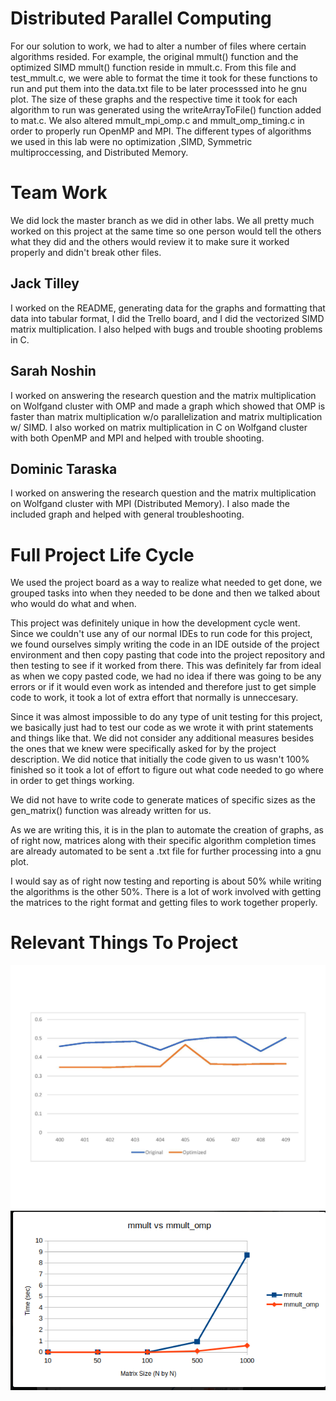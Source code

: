 # Distributed Parallel Computing
For our solution to work, we had to alter a number of files where certain algorithms resided. For example, the original mmult()
function and the optimized SIMD mmult() function reside in mmult.c. From this file and test_mmult.c, we were able to format the 
time it took for these functions to run and put them into the data.txt file to be later processsed into he gnu plot. The size of
these graphs and the respective time it took for each algorithm to run was generated using the writeArrayToFile() function added
to mat.c. We also altered mmult_mpi_omp.c and mmult_omp_timing.c in order to properly run OpenMP and MPI.
The different types of algorithms we used in this lab were no optimization ,SIMD, Symmetric multiproccessing, and Distributed Memory.

# Team Work
We did lock the master branch as we did in other labs. We all pretty much worked on this project at the same time so one person
would tell the others what they did and the others would review it to make sure it worked properly and didn't break other files.

## Jack Tilley
I worked on the README, generating data for the graphs and formatting that data into tabular format, I did the Trello board,
and I did the vectorized SIMD matrix multiplication. I also helped with bugs and trouble shooting problems in C.

## Sarah Noshin
I worked on answering the research question and the matrix multiplication on Wolfgand cluster with OMP and made a graph which showed that OMP is faster than matrix multiplication w/o parallelization and matrix multiplication w/ SIMD. I also worked on matrix multiplication in C  on Wolfgand cluster with both  OpenMP and MPI and helped with trouble shooting.

## Dominic Taraska

I worked on answering the research question and the matrix multiplication on Wolfgand cluster with MPI (Distributed Memory). I also made the included graph and helped with general troubleshooting. 

# Full Project Life Cycle
We used the project board as a way to realize what needed to get done, we grouped tasks into when they needed to be done and
then we talked about who would do what and when.

This project was definitely unique in how the development cycle went. Since we couldn't use any of our normal IDEs to run code
for this project, we found ourselves simply writing the code in an IDE outside of the project environment and then copy pasting
that code into the project repository and then testing to see if it worked from there. This was definitely far from ideal as when
we copy pasted code, we had no idea if there was going to be any errors or if it would even work as intended and therefore just to 
get simple code to work, it took a lot of extra effort that normally is unneccesary.

Since it was almost impossible to do any type of unit testing for this project, we basically just had to test our code as we wrote
it with print statements and things like that. We did not consider any additional measures besides the ones that we knew were
specifically asked for by the project description. We did notice that initially the code given to us wasn't 100% finished so it
took a lot of effort to figure out what code needed to go where in order to get things working.

We did not have to write code to generate matices of specific sizes as the gen_matrix() function was already written for us.

As we are writing this, it is in the plan to automate the creation of graphs, as of right now, matrices along with their specific
algorithm completion times are already automated to be sent a .txt file for further processing into a gnu plot.

I would say as of right now testing and reporting is about 50% while writing the algorithms is the other 50%. There is a lot of
work involved with getting the matrices to the right format and getting files to work together properly.

# Relevant Things To Project

![alt text](https://github.com/3296Spring2020/parallel-matrix-02-noshin-tilley-taraska/blob/master/graph-page-001.jpg?raw=true)
![](https://github.com/3296Spring2020/parallel-matrix-02-noshin-tilley-taraska/blob/master/lab%206.PNG?raw=true)

